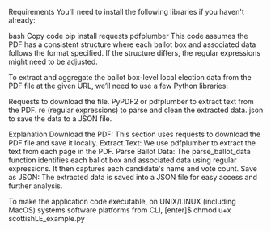 Requirements
You'll need to install the following libraries if you haven't already:

bash
Copy code
pip install requests pdfplumber
This code assumes the PDF has a consistent structure where each ballot box and associated data follows the format specified. If the structure differs, the regular expressions might need to be adjusted.

To extract and aggregate the ballot box-level local election data from the PDF file at the given URL, we’ll need to use a few Python libraries:

Requests to download the file.
PyPDF2 or pdfplumber to extract text from the PDF.
re (regular expressions) to parse and clean the extracted data.
json to save the data to a JSON file.

Explanation
Download the PDF: This section uses requests to download the PDF file and save it locally.
Extract Text: We use pdfplumber to extract the text from each page in the PDF.
Parse Ballot Data: The parse_ballot_data function identifies each ballot box and associated data using regular expressions. It then captures each candidate's name and vote count.
Save as JSON: The extracted data is saved into a JSON file for easy access and further analysis.

To make the application code executable, on UNIX/LINUX (including MacOS) systems software platforms from CLI, [enter]$ chmod u+x scottishLE_example.py
